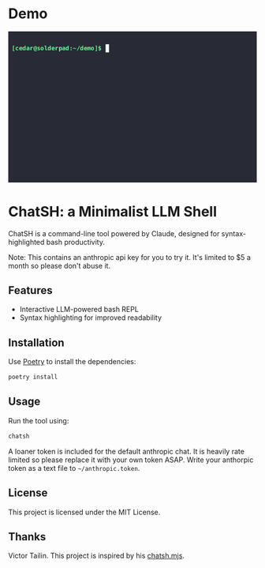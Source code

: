 # Demo

![Cube Script Demo](demo_gifs/cube_script.gif)


# ChatSH: a Minimalist LLM Shell

ChatSH is a command-line tool powered by Claude, designed for syntax-highlighted bash productivity.

Note: This contains an anthropic api key for you to try it. It's limited to $5 a month so please don't abuse it.

## Features
- Interactive LLM-powered bash REPL
- Syntax highlighting for improved readability

## Installation

Use [Poetry](https://python-poetry.org/) to install the dependencies:

```bash
poetry install
```

## Usage

Run the tool using:

```bash
chatsh
```

A loaner token is included for the default anthropic chat. It is heavily rate limited so please replace it with your own token ASAP. Write your anthorpic token as a text file to `~/anthropic.token`.

## License
This project is licensed under the MIT License.

## Thanks
Victor Tailin. This project is inspired by his [chatsh.mjs](https://web.archive.org/web/20240000000000*/https://github.com/VictorTaelin/AI-scripts/blob/main/chatsh.mjs). 
